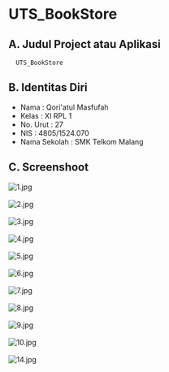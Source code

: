 # UTS_BookStore

## A. Judul Project atau Aplikasi
      UTS_BookStore

## B. Identitas Diri
   - Nama          : Qori'atul Masfufah
   - Kelas         : XI RPL 1
   - No. Urut      : 27
   - NIS           : 4805/1524.070
   - Nama Sekolah  : SMK Telkom Malang

## C. Screenshoot
  ![1.jpg](https://s10.postimg.org/imakkhi2x/image.png)<br><br>
  ![2.jpg](https://s11.postimg.org/dq3b56alf/image.png)<br><br>
  ![3.jpg](https://s21.postimg.org/qpq5hzjzr/image.png)<br><br>
  ![4.jpg](https://s14.postimg.org/wh9ttj4zl/image.png)<br><br>
  ![5.jpg](https://s30.postimg.org/dvkhi319d/image.png)<br><br>
  ![6.jpg](https://s7.postimg.org/p078cwui3/image.png)<br><br>
  ![7.jpg](https://s21.postimg.org/44xmok5if/image.png)<br><br>
  ![8.jpg](https://s22.postimg.org/7dh01meoh/image.png)<br><br>
  ![9.jpg](https://s27.postimg.org/ijrlcs2v7/image.png)<br><br>
  ![10.jpg](https://s22.postimg.org/5ff3r9e75/image.png)<br><br>
  ![14.jpg](https://s14.postimg.org/hapochsr5/image.png)
